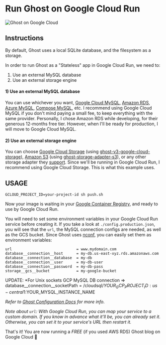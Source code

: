 # Run Ghost on Google Cloud Run

![Ghost on Google Cloud](https://repository-images.githubusercontent.com/262830411/43b05c00-92c7-11ea-83bd-379da3c37361)

## Instructions

By default, Ghost uses a local SQLite database, and the filesystem as a storage.

In order to run Ghost as a "Stateless" app in Google Cloud Run, we need to:

1) Use an external MySQL database
2) Use an external storage engine

#### 1) Use an external MySQL database
You can use whichever you want, [Google Cloud MySQL](https://cloud.google.com/sql), [Amazon RDS](https://aws.amazon.com/rds), [Azure MySQL](https://azure.microsoft.com/en-us/services/mysql), [Compose MySQL](https://www.compose.com/databases/mysql), etc. I recommend using Google Cloud MySQL if you don't mind paying a small fee, to keep everything with the same provider. Personally, I chose Amazon RDS while developing, for their generous 12-months free tier. However, when I'll be ready for production, I will move to Google Cloud MySQL.

#### 2) Use an external storage engine
You can choose [Google Cloud Storage](https://cloud.google.com/storage) (using [ghost-v3-google-cloud-storage](https://github.com/mikenikles/ghost-v3-google-cloud-storage)), [Amazon S3](https://aws.amazon.com/s3) (using [ghost-storage-adapter-s3](https://github.com/colinmeinke/ghost-storage-adapter-s3)), or any other storage adapter they [support](https://ghost.org/integrations/storage). Since we'll be running in Google Cloud Run, I recommend using Google Cloud Storage. This is what this example uses.


## USAGE

```
GCLOUD_PROJECT_ID=your-project-id sh push.sh
```

Now your image is waiting in your [Google Container Registry](https://cloud.google.com/container-registry), and ready to use by Google Cloud Run.

You will need to set some environment variables in your Google Cloud Run service before creating it. If you take a look at `./config.production.json`, you will see that the `url`, the MySQL connection configs are needed, as well as the GCS bucket. Since Ghost uses [nconf](https://www.npmjs.com/package/nconf), you can easily set them as environment variables:

```
url                             = www.mydomain.com
database__connection__host      = my-db.us-east-xyz.rds.amazonaws.com
database__connection__database  = my-db
database__connection__user      = my-db-user
database__connection__password  = my-db-pass
storage__gcs__bucket            = my-google-bucket
```

UPDATE:  *For Unix sockets GCP MySQL DB connection => database__connection__socketPath = /cloudsql/$YOUR_GCP_PROJECT_ID:us-central1:$YOUR_MYSQL_INSTANCE_NAME

_Refer to [Ghost Configuration Docs](https://ghost.org/docs/concepts/config/#configuration-options) for more info._

_Note about `url`: With Google Cloud Run, you can map your service to a custom domain. If you know in advance what it'll be, you can already set it. Otherwise, you can set it to your service's URL then restart it._

That's it! You are now running a *FREE* (if you used AWS RDS) Ghost blog on Google Cloud 🎉
